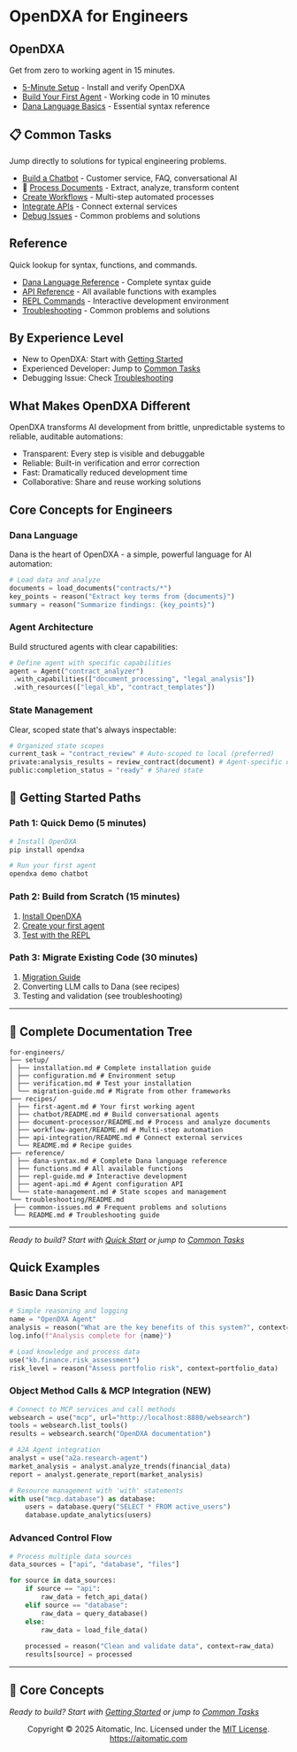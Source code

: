 # OpenDXA for Engineers

## OpenDXA
Get from zero to working agent in 15 minutes.

- [5-Minute Setup](setup/installation.md) - Install and verify OpenDXA
- [Build Your First Agent](recipes/first-agent.md) - Working code in 10 minutes
- [Dana Language Basics](reference/dana-syntax.md) - Essential syntax reference

## 📋 Common Tasks
Jump directly to solutions for typical engineering problems.

- [Build a Chatbot](recipes/chatbot/README.md) - Customer service, FAQ, conversational AI
- 📄 [Process Documents](recipes/document-processor/README.md) - Extract, analyze, transform content
- [Create Workflows](recipes/workflow-agent/README.md) - Multi-step automated processes
- [Integrate APIs](recipes/api-integration/README.md) - Connect external services
- [Debug Issues](troubleshooting/README.md) - Common problems and solutions

## Reference
Quick lookup for syntax, functions, and commands.

- [Dana Language Reference](reference/dana-syntax.md) - Complete syntax guide
- [API Reference](reference/api/README.md) - All available functions with examples
- [REPL Commands](reference/repl-guide.md) - Interactive development environment
- [Troubleshooting](troubleshooting/README.md) - Common problems and solutions

## By Experience Level
- New to OpenDXA: Start with [Getting Started](#getting-started-paths)
- Experienced Developer: Jump to [Common Tasks](#common-tasks)
- Debugging Issue: Check [Troubleshooting](troubleshooting/README.md)

## What Makes OpenDXA Different

OpenDXA transforms AI development from brittle, unpredictable systems to reliable, auditable automations:

- Transparent: Every step is visible and debuggable
- Reliable: Built-in verification and error correction
- Fast: Dramatically reduced development time
- Collaborative: Share and reuse working solutions

## Core Concepts for Engineers

### Dana Language
Dana is the heart of OpenDXA - a simple, powerful language for AI automation:

```python
# Load data and analyze
documents = load_documents("contracts/*")
key_points = reason("Extract key terms from {documents}")
summary = reason("Summarize findings: {key_points}")
```

### Agent Architecture
Build structured agents with clear capabilities:

```python
# Define agent with specific capabilities
agent = Agent("contract_analyzer")
 .with_capabilities(["document_processing", "legal_analysis"])
 .with_resources(["legal_kb", "contract_templates"])
```

### State Management
Clear, scoped state that's always inspectable:

```python
# Organized state scopes
current_task = "contract_review" # Auto-scoped to local (preferred)
private:analysis_results = review_contract(document) # Agent-specific data
public:completion_status = "ready" # Shared state
```

## 🚦 Getting Started Paths

### Path 1: Quick Demo (5 minutes)
```bash
# Install OpenDXA
pip install opendxa

# Run your first agent
opendxa demo chatbot
```

### Path 2: Build from Scratch (15 minutes)
1. [Install OpenDXA](setup/installation.md)
2. [Create your first agent](recipes/first-agent.md)
3. [Test with the REPL](reference/repl-guide.md)

### Path 3: Migrate Existing Code (30 minutes)
1. [Migration Guide](setup/migration-guide.md)
2. Converting LLM calls to Dana (see recipes)
3. Testing and validation (see troubleshooting)

---

## 📖 Complete Documentation Tree

```
for-engineers/
├── setup/
│ ├── installation.md # Complete installation guide
│ ├── configuration.md # Environment setup
│ ├── verification.md # Test your installation
│ └── migration-guide.md # Migrate from other frameworks
├── recipes/
│ ├── first-agent.md # Your first working agent
│ ├── chatbot/README.md # Build conversational agents
│ ├── document-processor/README.md # Process and analyze documents
│ ├── workflow-agent/README.md # Multi-step automation
│ ├── api-integration/README.md # Connect external services
│ └── README.md # Recipe guides
├── reference/
│ ├── dana-syntax.md # Complete Dana language reference
│ ├── functions.md # All available functions
│ ├── repl-guide.md # Interactive development
│ ├── agent-api.md # Agent configuration API
│ └── state-management.md # State scopes and management
└── troubleshooting/README.md
 ├── common-issues.md # Frequent problems and solutions
 └── README.md # Troubleshooting guide
```

---

*Ready to build? Start with [Quick Start](#-quick-start) or jump to [Common Tasks](#-common-tasks)* 

## Quick Examples

### Basic Dana Script
```python
# Simple reasoning and logging
name = "OpenDXA Agent"
analysis = reason("What are the key benefits of this system?", context=specs)
log.info(f"Analysis complete for {name}")

# Load knowledge and process data
use("kb.finance.risk_assessment")
risk_level = reason("Assess portfolio risk", context=portfolio_data)
```

### Object Method Calls & MCP Integration (NEW)
```python
# Connect to MCP services and call methods
websearch = use("mcp", url="http://localhost:8880/websearch")
tools = websearch.list_tools()
results = websearch.search("OpenDXA documentation")

# A2A Agent integration
analyst = use("a2a.research-agent")
market_analysis = analyst.analyze_trends(financial_data)
report = analyst.generate_report(market_analysis)

# Resource management with 'with' statements
with use("mcp.database") as database:
    users = database.query("SELECT * FROM active_users")
    database.update_analytics(users)
```

### Advanced Control Flow
```python
# Process multiple data sources
data_sources = ["api", "database", "files"]

for source in data_sources:
    if source == "api":
        raw_data = fetch_api_data()
    elif source == "database": 
        raw_data = query_database()
    else:
        raw_data = load_file_data()
    
    processed = reason("Clean and validate data", context=raw_data)
    results[source] = processed
```

---

## 🎯 Core Concepts
*Ready to build? Start with [Getting Started](#getting-started-paths) or jump to [Common Tasks](#common-tasks)*

<p align="center">
Copyright © 2025 Aitomatic, Inc. Licensed under the <a href="../../LICENSE.md">MIT License</a>.
<br/>
<a href="https://aitomatic.com">https://aitomatic.com</a>
</p>
